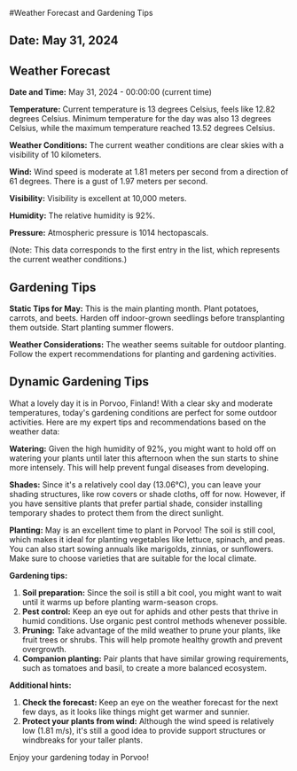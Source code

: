 #Weather Forecast and Gardening Tips
## Date: May 31, 2024

## Weather Forecast
**Date and Time:** May 31, 2024 - 00:00:00 (current time)

**Temperature:** Current temperature is 13 degrees Celsius, feels like 12.82 degrees Celsius. Minimum temperature for the day was also 13 degrees Celsius, while the maximum temperature reached 13.52 degrees Celsius.

**Weather Conditions:** The current weather conditions are clear skies with a visibility of 10 kilometers.

**Wind:** Wind speed is moderate at 1.81 meters per second from a direction of 61 degrees. There is a gust of 1.97 meters per second.

**Visibility:** Visibility is excellent at 10,000 meters.

**Humidity:** The relative humidity is 92%.

**Pressure:** Atmospheric pressure is 1014 hectopascals.

(Note: This data corresponds to the first entry in the list, which represents the current weather conditions.)
## Gardening Tips
**Static Tips for May:**
This is the main planting month. Plant potatoes, carrots, and beets. Harden off indoor-grown seedlings before transplanting them outside. Start planting summer flowers.

**Weather Considerations:**
The weather seems suitable for outdoor planting. Follow the expert recommendations for planting and gardening activities.
## Dynamic Gardening Tips
What a lovely day it is in Porvoo, Finland! With a clear sky and moderate temperatures, today's gardening conditions are perfect for some outdoor activities. Here are my expert tips and recommendations based on the weather data:

**Watering:** Given the high humidity of 92%, you might want to hold off on watering your plants until later this afternoon when the sun starts to shine more intensely. This will help prevent fungal diseases from developing.

**Shades:** Since it's a relatively cool day (13.06°C), you can leave your shading structures, like row covers or shade cloths, off for now. However, if you have sensitive plants that prefer partial shade, consider installing temporary shades to protect them from the direct sunlight.

**Planting:** May is an excellent time to plant in Porvoo! The soil is still cool, which makes it ideal for planting vegetables like lettuce, spinach, and peas. You can also start sowing annuals like marigolds, zinnias, or sunflowers. Make sure to choose varieties that are suitable for the local climate.

**Gardening tips:**

1. **Soil preparation:** Since the soil is still a bit cool, you might want to wait until it warms up before planting warm-season crops.
2. **Pest control:** Keep an eye out for aphids and other pests that thrive in humid conditions. Use organic pest control methods whenever possible.
3. **Pruning:** Take advantage of the mild weather to prune your plants, like fruit trees or shrubs. This will help promote healthy growth and prevent overgrowth.
4. **Companion planting:** Pair plants that have similar growing requirements, such as tomatoes and basil, to create a more balanced ecosystem.

**Additional hints:**

1. **Check the forecast:** Keep an eye on the weather forecast for the next few days, as it looks like things might get warmer and sunnier.
2. **Protect your plants from wind:** Although the wind speed is relatively low (1.81 m/s), it's still a good idea to provide support structures or windbreaks for your taller plants.

Enjoy your gardening today in Porvoo!